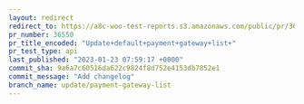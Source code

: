 ```yaml
---
layout: redirect
redirect_to: https://a8c-woo-test-reports.s3.amazonaws.com/public/pr/36550/api/index.html
pr_number: 36550
pr_title_encoded: "Update+default+payment+gateway+list+"
pr_test_type: api
last_published: "2023-01-23 07:59:17 +0000"
commit_sha: 9a6a7c60516da622c9824f8d752e4153db7852e1
commit_message: "Add changelog"
branch_name: update/payment-gateway-list
---
```

